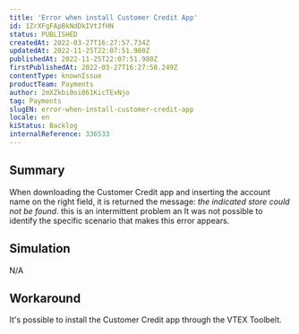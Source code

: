 ```yaml
---
title: 'Error when install Customer Credit App'
id: 1ZrXFgFApBkNdDkIVtJfHN
status: PUBLISHED
createdAt: 2022-03-27T16:27:57.734Z
updatedAt: 2022-11-25T22:07:51.980Z
publishedAt: 2022-11-25T22:07:51.980Z
firstPublishedAt: 2022-03-27T16:27:58.249Z
contentType: knownIssue
productTeam: Payments
author: 2mXZkbi0oi061KicTExNjo
tag: Payments
slugEN: error-when-install-customer-credit-app
locale: en
kiStatus: Backlog
internalReference: 336533
---
```


## Summary


When downloading the Customer Credit app and inserting the account name on the right field, it is returned the message: _the indicated store could not be found_. this is an intermittent problem an It was not possible to identify the specific scenario that makes this error appears.



## Simulation


N/A



## Workaround


It's possible to install the Customer Credit app through the VTEX Toolbelt.

